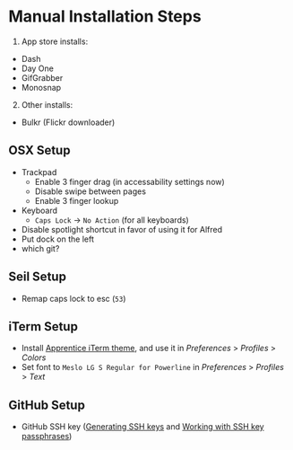 Manual Installation Steps
=========================
1. App store installs:
  - Dash
  - Day One
  - GifGrabber
  - Monosnap
2. Other installs:
  - Bulkr (Flickr downloader)

OSX Setup
---------
- Trackpad
  - Enable 3 finger drag (in accessability settings now)
  - Disable swipe between pages
  - Enable 3 finger lookup
- Keyboard
  - `Caps Lock` -> `No Action` (for all keyboards)
- Disable spotlight shortcut in favor of using it for Alfred
- Put dock on the left
- which git?

Seil Setup
----------
- Remap caps lock to esc (`53`)

iTerm Setup
-----------
- Install [Apprentice iTerm theme](https://github.com/romainl/iterm2-colorschemes), and use it in _Preferences_ > _Profiles_ > _Colors_
- Set font to `Meslo LG S Regular for Powerline` in _Preferences_ > _Profiles_ > _Text_

GitHub Setup
------------
- GitHub SSH key ([Generating SSH keys](https://help.github.com/articles/generating-ssh-keys/) and [Working with SSH key passphrases](https://help.github.com/articles/working-with-ssh-key-passphrases/))
